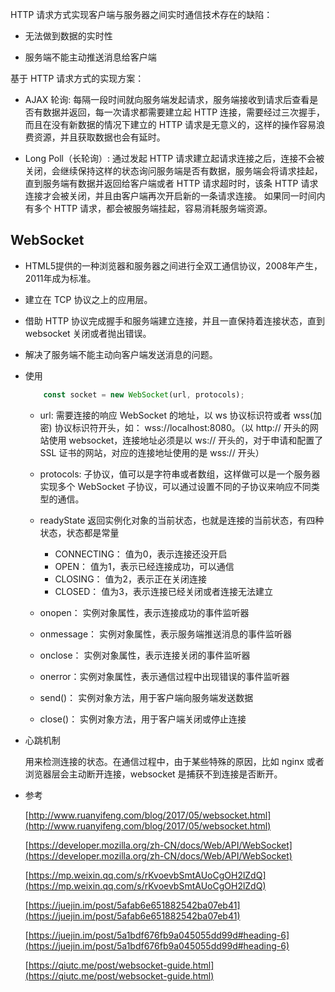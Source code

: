 HTTP 请求方式实现客户端与服务器之间实时通信技术存在的缺陷：

* 无法做到数据的实时性

* 服务端不能主动推送消息给客户端

基于 HTTP 请求方式的实现方案：

* AJAX 轮询: 每隔一段时间就向服务端发起请求，服务端接收到请求后查看是否有数据并返回，每一次请求都需要建立起 HTTP 连接，需要经过三次握手，而且在没有新数据的情况下建立的 HTTP 请求是无意义的，这样的操作容易浪费资源，并且获取数据也会有延时。

* Long Poll（长轮询）: 通过发起 HTTP 请求建立起请求连接之后，连接不会被关闭，会继续保持这样的状态询问服务端是否有数据，服务端会将请求挂起，直到服务端有数据并返回给客户端或者 HTTP 请求超时时，该条 HTTP 请求连接才会被关闭，并且由客户端再次开启新的一条请求连接。 如果同一时间内有多个 HTTP 请求，都会被服务端挂起，容易消耗服务端资源。

## WebSocket

* HTML5提供的一种浏览器和服务器之间进行全双工通信协议，2008年产生，2011年成为标准。
* 建立在 TCP 协议之上的应用层。
* 借助 HTTP 协议完成握手和服务端建立连接，并且一直保持着连接状态，直到 websocket 关闭或者抛出错误。
* 解决了服务端不能主动向客户端发送消息的问题。

* 使用

    ```javascript
        const socket = new WebSocket(url, protocols);
    ```
    * url: 需要连接的响应  WebSocket 的地址，以 ws 协议标识符或者 wss(加密) 协议标识符开头，如： wss://localhost:8080。（以 http:// 开头的网站使用 websocket，连接地址必须是以 ws:// 开头的，对于申请和配置了 SSL 证书的网站，对应的连接地址使用的是 wss:// 开头）
    * protocols: 子协议，值可以是字符串或者数组，这样做可以是一个服务器实现多个 WebSocket 子协议，可以通过设置不同的子协议来响应不同类型的通信。
        
    * readyState
        返回实例化对象的当前状态，也就是连接的当前状态，有四种状态，状态都是常量

        * CONNECTING：  值为0，表示连接还没开启
        * OPEN： 值为1，表示已经连接成功，可以通信
        * CLOSING： 值为2，表示正在关闭连接
        * CLOSED： 值为3，表示连接已经关闭或者连接无法建立

    * onopen： 实例对象属性，表示连接成功的事件监听器
    * onmessage： 实例对象属性，表示服务端推送消息的事件监听器
    * onclose： 实例对象属性，表示连接关闭的事件监听器
    * onerror：实例对象属性，表示通信过程中出现错误的事件监听器
    * send()： 实例对象方法，用于客户端向服务端发送数据
    * close()： 实例对象方法，用于客户端关闭或停止连接 

* 心跳机制

    用来检测连接的状态。在通信过程中，由于某些特殊的原因，比如 nginx 或者浏览器层会主动断开连接，websocket 是捕获不到连接是否断开。
    

* 参考

    [http://www.ruanyifeng.com/blog/2017/05/websocket.html](http://www.ruanyifeng.com/blog/2017/05/websocket.html)

    [https://developer.mozilla.org/zh-CN/docs/Web/API/WebSocket](https://developer.mozilla.org/zh-CN/docs/Web/API/WebSocket)    
	
	[https://mp.weixin.qq.com/s/rKvoevbSmtAUoCgOH2lZdQ](https://mp.weixin.qq.com/s/rKvoevbSmtAUoCgOH2lZdQ)

    [https://juejin.im/post/5afab6e651882542ba07eb41](https://juejin.im/post/5afab6e651882542ba07eb41)

    [https://juejin.im/post/5a1bdf676fb9a045055dd99d#heading-6](https://juejin.im/post/5a1bdf676fb9a045055dd99d#heading-6)

    [https://qiutc.me/post/websocket-guide.html](https://qiutc.me/post/websocket-guide.html)